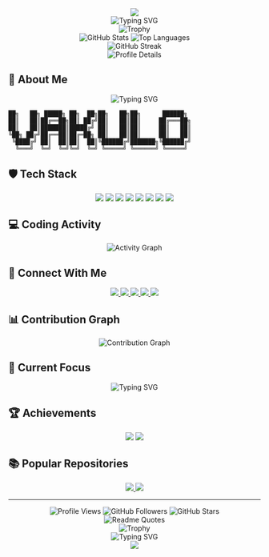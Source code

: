 <div align="center">
  <img src="https://capsule-render.vercel.app/api?type=waving&color=00FFFF&height=200&section=header&text=Hello%20World!&fontSize=70&animation=fadeIn&fontAlignY=38&desc=I'm%20Rahul%20Raj%20|%20Full%20Stack%20Developer%20|%20Problem%20Solver&descAlignY=55&descAlign=50" />
</div>

<div align="center">
  <img src="https://readme-typing-svg.herokuapp.com?font=Fira+Code&pause=1000&color=00FFFF&center=true&vCenter=true&width=435&lines=Hello%2C+I'm+Rahul+Raj;A+Full+Stack+Developer;A+Problem+Solver;Always+Learning+New+Things" alt="Typing SVG" />
</div>

<div align="center">
  <img src="https://github-profile-trophy.vercel.app/?username=rahulophile&theme=darkhub&no-frame=true&column=7&margin-w=15&margin-h=15" alt="Trophy" />
</div>

<div align="center">
  <img src="https://github-readme-stats.vercel.app/api?username=rahulophile&show_icons=true&theme=dark&hide_border=true&bg_color=0D1117&title_color=00FFFF&text_color=00FFFF&icon_color=00FFFF" alt="GitHub Stats" />
  <img src="https://github-readme-stats.vercel.app/api/top-langs/?username=rahulophile&layout=compact&theme=dark&hide_border=true&bg_color=0D1117&title_color=00FFFF&text_color=00FFFF" alt="Top Languages" />
</div>

<div align="center">
  <img src="https://github-readme-streak-stats.herokuapp.com/?user=rahulophile&theme=dark&hide_border=true&background=0D1117&ring=00FFFF&fire=00FFFF&currStreakNum=00FFFF&sideNums=00FFFF&currStreakLabel=00FFFF&sideLabels=00FFFF&dates=00FFFF" alt="GitHub Streak" />
</div>

<div align="center">
  <img src="https://github-profile-summary-cards.vercel.app/api/cards/profile-details?username=rahulophile&theme=dark" alt="Profile Details" />
</div>

## 🚀 About Me
<div align="center">
  <img src="https://readme-typing-svg.herokuapp.com?font=Fira+Code&pause=1000&color=00FFFF&center=true&vCenter=true&width=435&lines=💻+Web+Developer;🧠+Problem+Solver;📚+Curious+Learner;🚀+Full+Stack+Developer" alt="Typing SVG" />
</div>

```ascii
██╗   ██╗ █████╗ ██╗  ██╗██╗   ██╗██╗      ██████╗ 
██║   ██║██╔══██╗██║ ██╔╝██║   ██║██║     ██╔═══██╗
██║   ██║███████║█████╔╝ ██║   ██║██║     ██║   ██║
╚██╗ ██╔╝██╔══██║██╔═██╗ ██║   ██║██║     ██║   ██║
 ╚████╔╝ ██║  ██║██║  ██║╚██████╔╝███████╗╚██████╔╝
  ╚═══╝  ╚═╝  ╚═╝╚═╝  ╚═╝ ╚═════╝ ╚══════╝ ╚═════╝ 
```

## 🛡️ Tech Stack
<div align="center">
  <img src="https://img.shields.io/badge/HTML5-E34F26?style=for-the-badge&logo=html5&logoColor=white" />
  <img src="https://img.shields.io/badge/CSS3-1572B6?style=for-the-badge&logo=css3&logoColor=white" />
  <img src="https://img.shields.io/badge/JavaScript-F7DF1E?style=for-the-badge&logo=javascript&logoColor=black" />
  <img src="https://img.shields.io/badge/Python-3776AB?style=for-the-badge&logo=python&logoColor=white" />
  <img src="https://img.shields.io/badge/React-61DAFB?style=for-the-badge&logo=react&logoColor=black" />
  <img src="https://img.shields.io/badge/Node.js-339933?style=for-the-badge&logo=nodedotjs&logoColor=white" />
  <img src="https://img.shields.io/badge/Git-F05032?style=for-the-badge&logo=git&logoColor=white" />
  <img src="https://img.shields.io/badge/GitHub-100000?style=for-the-badge&logo=github&logoColor=white" />
</div>

## 💻 Coding Activity
<div align="center">
  <img src="https://github-readme-activity-graph.vercel.app/graph?username=rahulophile&theme=react-dark&hide_border=true&area=true&area_color=00FFFF" alt="Activity Graph" />
</div>

## 🌟 Connect With Me
<div align="center">
  <a href="https://linkedin.com/in/rahulophile">
    <img src="https://img.shields.io/badge/LinkedIn-0077B5?style=for-the-badge&logo=linkedin&logoColor=white" />
  </a>
  <a href="https://twitter.com/rahulophile">
    <img src="https://img.shields.io/badge/Twitter-1DA1F2?style=for-the-badge&logo=twitter&logoColor=white" />
  </a>
  <a href="https://github.com/rahulophile">
    <img src="https://img.shields.io/badge/GitHub-100000?style=for-the-badge&logo=github&logoColor=white" />
  </a>
  <a href="https://rahulophile.github.io/portfolio/">
    <img src="https://img.shields.io/badge/Portfolio-000000?style=for-the-badge&logo=About.me&logoColor=white" />
  </a>
  <a href="https://instagram.com/rahoolsahani">
    <img src="https://img.shields.io/badge/Instagram-E4405F?style=for-the-badge&logo=instagram&logoColor=white" />
  </a>
</div>

## 📊 Contribution Graph
<div align="center">
  <img src="https://github-readme-contribution-graph.vercel.app/?username=rahulophile&theme=dark&hide_border=true&area=true&area_color=00FFFF" alt="Contribution Graph" />
</div>

## 🎯 Current Focus
<div align="center">
  <img src="https://readme-typing-svg.herokuapp.com?font=Fira+Code&pause=1000&color=00FFFF&center=true&vCenter=true&width=435&lines=💻+Web+Development;🚀+Full+Stack+Projects;📱+Responsive+Design;🔧+Problem+Solving" alt="Typing SVG" />
</div>

## 🏆 Achievements
<div align="center">
  <img src="https://img.shields.io/badge/Pull_Shark-2ea44f?style=for-the-badge&logo=github&logoColor=white" />
  <img src="https://img.shields.io/badge/Developer_Program_Member-2ea44f?style=for-the-badge&logo=github&logoColor=white" />
</div>

## 📚 Popular Repositories
<div align="center">
  <a href="https://github.com/rahulophile/PYTHON-PRACTICE-NOOB-MODE">
    <img src="https://github-readme-stats.vercel.app/api/pin/?username=rahulophile&repo=PYTHON-PRACTICE-NOOB-MODE&theme=dark&hide_border=true&bg_color=0D1117&title_color=00FFFF&text_color=00FFFF" />
  </a>
  <a href="https://github.com/rahulophile/portfolio">
    <img src="https://github-readme-stats.vercel.app/api/pin/?username=rahulophile&repo=portfolio&theme=dark&hide_border=true&bg_color=0D1117&title_color=00FFFF&text_color=00FFFF" />
  </a>
</div>

---
<div align="center">
  <img src="https://komarev.com/ghpvc/?username=rahulophile&color=00FFFF&style=flat-square&label=PROFILE+VIEWS" alt="Profile Views" />
  <img src="https://img.shields.io/github/followers/rahulophile?label=Followers&style=social" alt="GitHub Followers" />
  <img src="https://img.shields.io/github/stars/rahulophile?label=Stars&style=social" alt="GitHub Stars" />
</div>

<div align="center">
  <img src="https://quotes-github-readme.vercel.app/api?type=horizontal&theme=dark" alt="Readme Quotes" />
</div>

<div align="center">
  <img src="https://github-profile-trophy.vercel.app/?username=rahulophile&theme=darkhub&no-frame=true&column=7&margin-w=15&margin-h=15" alt="Trophy" />
</div>

<div align="center">
  <img src="https://readme-typing-svg.herokuapp.com?font=Fira+Code&pause=1000&color=00FFFF&center=true&vCenter=true&width=435&lines=Stay+Curious;Keep+Learning;Code+Better;Build+More" alt="Typing SVG" />
</div>

<div align="center">
  <img src="https://capsule-render.vercel.app/api?type=waving&color=00FFFF&height=120&section=footer" />
</div>
